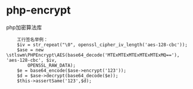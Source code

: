 # php-encrypt
php加密算法库

        工行签名举例：
        $iv = str_repeat("\0", openssl_cipher_iv_length('aes-128-cbc'));
        $ase = new \stlswm\PHPEncrypt\AES(base64_decode('MTExMTExMTExMTExMTExMQ=='), 'aes-128-cbc', $iv,
            OPENSSL_RAW_DATA);
        $e = base64_encode($ase->encrypt('123'));
        $d = $ase->decrypt(base64_decode($e));
        $this->assertSame('123',$d);
